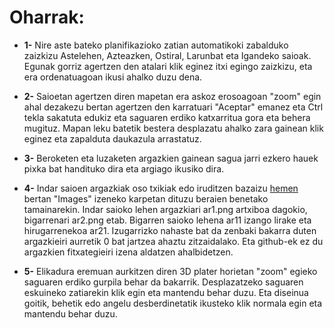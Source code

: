 # Oharrak:


* **1-** Nire aste bateko planifikazioko zatian automatikoki zabalduko zaizkizu Astelehen, Azteazken, Ostiral, Larunbat eta Igandeko saioak. Egunak gorriz agertzen den atalari klik eginez itxi egingo zaizkizu, eta era ordenatuagoan ikusi ahalko duzu dena.

* **2-** Saioetan agertzen diren mapetan era askoz erosoagoan "zoom" egin ahal dezakezu bertan agertzen den karratuari "Aceptar" emanez eta Ctrl tekla sakatuta edukiz eta saguaren erdiko katxarritua gora eta behera mugituz. 
Mapan leku batetik bestera desplazatu ahalko zara gainean klik eginez eta zapalduta daukazula arrastatuz.

* **3-** Beroketen eta luzaketen argazkien gainean sagua jarri ezkero hauek pixka bat handituko dira eta argiago ikusiko dira.

* **4-** Indar saioen argazkiak oso txikiak edo iruditzen bazaizu [hemen](https://github.com/axii14/gorputzeko-lan-pertsonala/tree/main/Images)
 bertan "Images" izeneko karpetan dituzu beraien benetako tamainarekin. Indar saioko lehen argazkiari ar1.png artxiboa dagokio, bigarrenari ar2.png etab. Bigarren saioko lehena ar11 izango lirake eta hirugarrenekoa ar21.
Izugarrizko nahaste bat da zenbaki bakarra duten argazkieiri aurretik 0 bat jartzea ahaztu zitzaidalako. Eta github-ek ez du argazkien fitxategieiri izena aldatzen ahalbidetzen.

* **5-** Elikadura eremuan aurkitzen diren 3D plater horietan "zoom" egieko saguaren erdiko gurpila behar da bakarrik. Desplazatzeko saguaren eskuineko zatiarekin klik egin eta mantendu behar duzu. Eta diseinua goitik, behetik edo angelu desberdinetatik ikusteko klik normala egin eta mantendu behar duzu.
